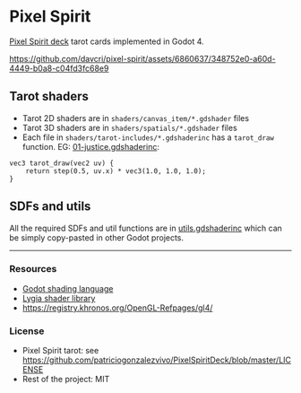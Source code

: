 # Pixel Spirit

[Pixel Spirit deck](https://pixelspiritdeck.com/) tarot cards implemented in Godot 4.

https://github.com/davcri/pixel-spirit/assets/6860637/348752e0-a60d-4449-b0a8-c04fd3fc68e9

## Tarot shaders

- Tarot 2D shaders are in `shaders/canvas_item/*.gdshader` files
- Tarot 3D shaders are in `shaders/spatials/*.gdshader` files
- Each file in `shaders/tarot-includes/*.gdshaderinc` has a `tarot_draw`
  function. EG:
  [01-justice.gdshaderinc](./shaders/tarot-includes/01-justice.gdshaderinc):

```
vec3 tarot_draw(vec2 uv) {
	return step(0.5, uv.x) * vec3(1.0, 1.0, 1.0);
}
```

## SDFs and utils

All the required SDFs and util functions are in
[utils.gdshaderinc](./shaders/utils/utils.gdshaderinc) which can be simply copy-pasted in other
Godot projects.

---

### Resources

- [Godot shading language](https://docs.godotengine.org/en/stable/tutorials/shaders/shader_reference/shading_language.html)
- [Lygia shader library](https://lygia.xyz/)
- https://registry.khronos.org/OpenGL-Refpages/gl4/

### License

- Pixel Spirit tarot: see https://github.com/patriciogonzalezvivo/PixelSpiritDeck/blob/master/LICENSE
- Rest of the project: MIT

